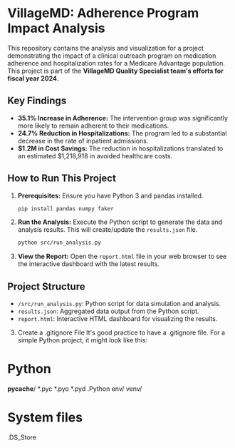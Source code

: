 # VillageMD: Adherence Program Impact Analysis

This repository contains the analysis and visualization for a project demonstrating the impact of a clinical outreach program on medication adherence and hospitalization rates for a Medicare Advantage population. This project is part of the **VillageMD Quality Specialist team's efforts for fiscal year 2024**.

## Key Findings

-   **35.1% Increase in Adherence:** The intervention group was significantly more likely to remain adherent to their medications.
-   **24.7% Reduction in Hospitalizations:** The program led to a substantial decrease in the rate of inpatient admissions.
-   **$1.2M in Cost Savings:** The reduction in hospitalizations translated to an estimated $1,218,918 in avoided healthcare costs.

## How to Run This Project

1.  **Prerequisites:** Ensure you have Python 3 and pandas installed.
    ```bash
    pip install pandas numpy faker
    ```
2.  **Run the Analysis:** Execute the Python script to generate the data and analysis results. This will create/update the `results.json` file.
    ```bash
    python src/run_analysis.py
    ```
3.  **View the Report:** Open the `report.html` file in your web browser to see the interactive dashboard with the latest results.

## Project Structure

-   `/src/run_analysis.py`: Python script for data simulation and analysis.
-   `results.json`: Aggregated data output from the Python script.
-   `report.html`: Interactive HTML dashboard for visualizing the results.

3. Create a .gitignore File
It's good practice to have a .gitignore file. For a simple Python project, it might look like this:

# Python
__pycache__/
*.pyc
*.pyo
*.pyd
.Python
env/
venv/

# System files
.DS_Store
